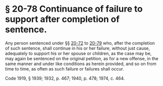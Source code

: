 # § 20-78 Continuance of failure to support after completion of sentence.

<p>Any person sentenced under §§ <a href='http://law.lis.virginia.gov/vacode/20-72/'>20-72</a> to <a href='http://law.lis.virginia.gov/vacode/20-79/'>20-79</a> who, after the completion of such sentence, shall continue in his or her failure, without just cause, adequately to support his or her spouse or children, as the case may be, may again be sentenced on the original petition, as for a new offense, in the same manner and under like conditions as herein provided, and so on from time to time, as often as such failure or failures shall occur.</p><p>Code 1919, § 1939; 1932, p. 467; 1940, p. 478; 1974, c. 464.</p>